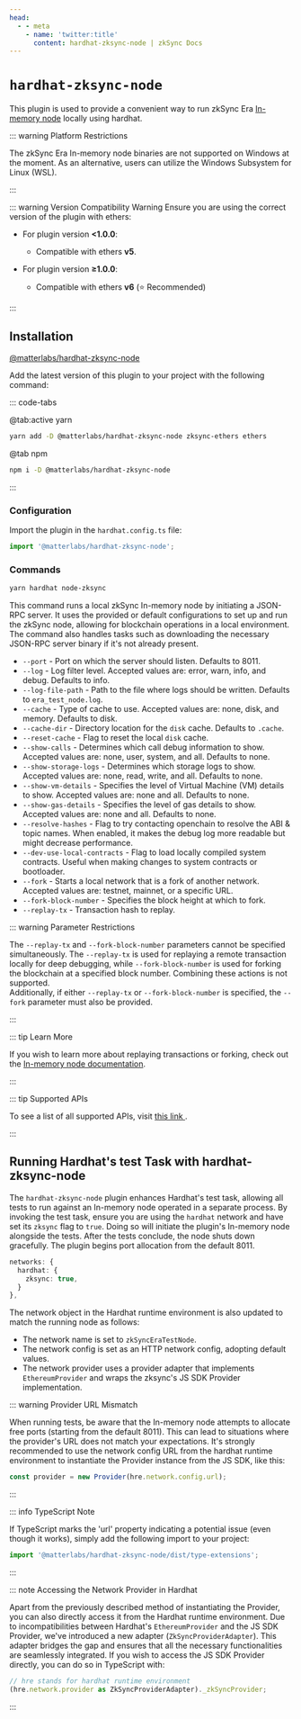 ```yaml
---
head:
  - - meta
    - name: 'twitter:title'
      content: hardhat-zksync-node | zkSync Docs
---
```


# `hardhat-zksync-node`

This plugin is used to provide a convenient way to run zkSync Era
[In-memory node](../../test-and-debug/era-test-node.md) locally using hardhat.

::: warning Platform Restrictions

The zkSync Era In-memory node binaries are not supported on Windows at the moment. As an alternative, users can utilize
the Windows Subsystem for Linux (WSL).

:::

::: warning Version Compatibility Warning Ensure you are using the correct version of the plugin with ethers:

- For plugin version **<1.0.0**:

  - Compatible with ethers **v5**.

- For plugin version **≥1.0.0**:
  - Compatible with ethers **v6** (⭐ Recommended)

:::

## Installation

[@matterlabs/hardhat-zksync-node](https://www.npmjs.com/package/@matterlabs/hardhat-zksync-node)

Add the latest version of this plugin to your project with the following command:

::: code-tabs

@tab:active yarn

```bash
yarn add -D @matterlabs/hardhat-zksync-node zksync-ethers ethers
```

@tab npm

```bash
npm i -D @matterlabs/hardhat-zksync-node
```

:::

### Configuration

Import the plugin in the `hardhat.config.ts` file:

```javascript
import '@matterlabs/hardhat-zksync-node';
```

### Commands

```sh
yarn hardhat node-zksync
```

This command runs a local zkSync In-memory node by initiating a JSON-RPC server. It uses the provided or default
configurations to set up and run the zkSync node, allowing for blockchain operations in a local environment. The command
also handles tasks such as downloading the necessary JSON-RPC server binary if it's not already present.

- `--port` - Port on which the server should listen. Defaults to 8011.
- `--log` - Log filter level. Accepted values are: error, warn, info, and debug. Defaults to info.
- `--log-file-path` - Path to the file where logs should be written. Defaults to `era_test_node.log`.
- `--cache` - Type of cache to use. Accepted values are: none, disk, and memory. Defaults to disk.
- `--cache-dir` - Directory location for the `disk` cache. Defaults to `.cache`.
- `--reset-cache` - Flag to reset the local `disk` cache.
- `--show-calls` - Determines which call debug information to show. Accepted values are: none, user, system, and all.
  Defaults to none.
- `--show-storage-logs` - Determines which storage logs to show. Accepted values are: none, read, write, and all.
  Defaults to none.
- `--show-vm-details` - Specifies the level of Virtual Machine (VM) details to show. Accepted values are: none and all.
  Defaults to none.
- `--show-gas-details` - Specifies the level of gas details to show. Accepted values are: none and all. Defaults to
  none.
- `--resolve-hashes` - Flag to try contacting openchain to resolve the ABI & topic names. When enabled, it makes the
  debug log more readable but might decrease performance.
- `--dev-use-local-contracts` - Flag to load locally compiled system contracts. Useful when making changes to system
  contracts or bootloader.
- `--fork` - Starts a local network that is a fork of another network. Accepted values are: testnet, mainnet, or a
  specific URL.
- `--fork-block-number` - Specifies the block height at which to fork.
- `--replay-tx` - Transaction hash to replay.

::: warning Parameter Restrictions

The `--replay-tx` and `--fork-block-number` parameters cannot be specified simultaneously. The `--replay-tx` is used for
replaying a remote transaction locally for deep debugging, while `--fork-block-number` is used for forking the
blockchain at a specified block number. Combining these actions is not supported. <br> Additionally, if either
`--replay-tx` or `--fork-block-number` is specified, the `--fork` parameter must also be provided.

:::

::: tip Learn More

If you wish to learn more about replaying transactions or forking, check out the
[In-memory node documentation](../../test-and-debug//era-test-node.md).

:::

::: tip Supported APIs

To see a list of all supported APIs, visit
[this link ](https://github.com/matter-labs/era-test-node/blob/main/SUPPORTED_APIS.md).

:::

## Running Hardhat's test Task with hardhat-zksync-node

The `hardhat-zksync-node` plugin enhances Hardhat's test task, allowing all tests to run against an In-memory node
operated in a separate process. By invoking the test task, ensure you are using the `hardhat` network and have set its
`zksync` flag to `true`. Doing so will initiate the plugin's In-memory node alongside the tests. After the tests
conclude, the node shuts down gracefully. The plugin begins port allocation from the default 8011.

```ts
networks: {
  hardhat: {
    zksync: true,
  }
},
```

The network object in the Hardhat runtime environment is also updated to match the running node as follows:

- The network name is set to `zkSyncEraTestNode`.
- The network config is set as an HTTP network config, adopting default values.
- The network provider uses a provider adapter that implements `EthereumProvider` and wraps the zksync's JS SDK Provider
  implementation.

::: warning Provider URL Mismatch

When running tests, be aware that the In-memory node attempts to allocate free ports (starting from the default 8011).
This can lead to situations where the provider's URL does not match your expectations. It's strongly recommended to use
the network config URL from the hardhat runtime environment to instantiate the Provider instance from the JS SDK, like
this:

```typescript
const provider = new Provider(hre.network.config.url);
```

:::

::: info TypeScript Note

If TypeScript marks the 'url' property indicating a potential issue (even though it works), simply add the following
import to your project:

```typescript
import '@matterlabs/hardhat-zksync-node/dist/type-extensions';
```

:::

::: note Accessing the Network Provider in Hardhat

Apart from the previously described method of instantiating the Provider, you can also directly access it from the
Hardhat runtime environment. Due to incompatibilities between Hardhat's `EthereumProvider` and the JS SDK Provider,
we've introduced a new adapter (`ZkSyncProviderAdapter`). This adapter bridges the gap and ensures that all the
necessary functionalities are seamlessly integrated. If you wish to access the JS SDK Provider directly, you can do so
in TypeScript with:

```typescript
// hre stands for hardhat runtime environment
(hre.network.provider as ZkSyncProviderAdapter)._zkSyncProvider;
```

:::
